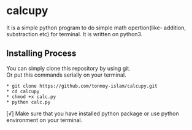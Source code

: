 # calcupy
It is a simple python program to do simple math opertion(like- addition, substraction etc) for terminal.  It is written on python3.

## Installing Process
You can simply clone this repository by using git. <br> Or put this commands serially on your terminal.
```
* git clone https://github.com/tonmoy-islam/calcupy.git
* cd calcupy
* chmod +x calc.py
* python calc.py
```
[√] Make sure that you have installed python package or use python environment on your terminal.  
